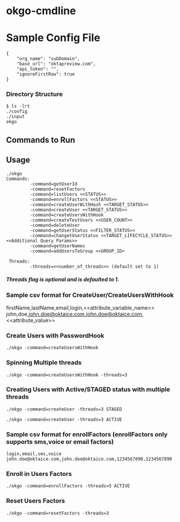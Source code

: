 # okgo-cmdline

# Sample Config File
```
{
    "org_name": "subDomain",
    "base_url": "oktapreview.com",
    "api_token": "",
    "ignoreFirstRow": true
}
```

### Directory Structure

```
$ ls -lrt
./config
./input
okgo
```

## Commands to Run

## Usage

```
./okgo 
Commands: 
         -command=getUserId 
         -command=resetFactors 
         -command=listUsers <<STATUS>> 
         -command=enrollFactors <<STATUS>> 
         -command=createUserWithHash <<TARGET_STATUS>> 
         -command=createUser <<TARGET_STATUS>> 
         -command=createUsersWithHook 
         -command=createTestUsers <<USER_COUNT>> 
         -command=deleteUser 
         -command=getUserStatus <<FILTER_STATUS>> 
         -command=changetUserStatus <<TARGET_LIFECYCLE_STATUS>> <<Additional Query Params>> 
         -command=getUserNames 
         -command=addUsersToGroup <<GROUP_ID> 

 Threads: 
         -threads=<<number_of_threads>> (default set to 1)
```

##### Threads flag is optional and is defaulted to 1.

### Sample csv format for CreateUser/CreateUsersWithHook

firstName,lastName,email,login,<<attribute_variable_name>>
john,doe,john.doe@oktaice.com,john.doe@oktaice.com,<<attribute_value>>
             
### Create Users with PasswordHook

```
./okgo -command=createUsersWithHook
```

### Spinning Multiple threads

```
./okgo -command=createUsersWithHook -threads=3
```

### Creating Users with Active/STAGED status with multiple threads

```
./okgo -command=createUser -threads=3 STAGED

./okgo -command=createUser -threads=3 ACTIVE
```

### Sample csv format for enrollFactors (enrollFactors only supports sms,voice or email factors)
```
login,email,sms,voice
john.doe@oktaice.com,john.doe@oktaice.com,1234567890,1234567890
```
### Enroll in Users Factors 
```
./okgo -command=enrollFactors -threads=5 ACTIVE
```

### Reset Users Factors

```
./okgo -command=resetFactors -threads=3
```




